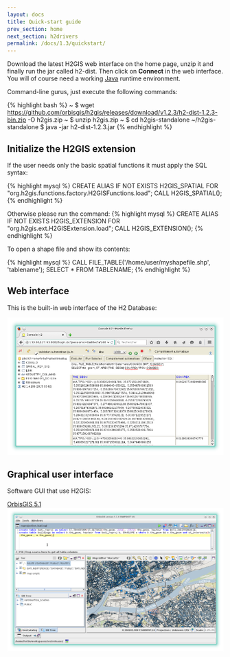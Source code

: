 ```yaml
---
layout: docs
title: Quick-start guide
prev_section: home
next_section: h2drivers
permalink: /docs/1.3/quickstart/
---
```


Download the latest H2GIS web interface on the home page, unzip it and finally run the jar called h2-dist. Then click on **Connect** in the web interface. You
will of course need a working [Java][] runtime environment.

Command-line gurus, just execute the following commands:

{% highlight bash %}
~ $ wget https://github.com/orbisgis/h2gis/releases/download/v1.2.3/h2-dist-1.2.3-bin.zip -O h2gis.zip
~ $ unzip h2gis.zip
~ $ cd h2gis-standalone
~/h2gis-standalone $ java -jar h2-dist-1.2.3.jar
{% endhighlight %}

## Initialize the H2GIS extension

If the user needs only the basic spatial functions it must apply the SQL syntax:

{% highlight mysql %}
CREATE ALIAS IF NOT EXISTS H2GIS_SPATIAL FOR "org.h2gis.functions.factory.H2GISFunctions.load";
CALL H2GIS_SPATIAL();
{% endhighlight %}

Otherwise please run the command:
{% highlight mysql %}
CREATE ALIAS IF NOT EXISTS H2GIS_EXTENSION FOR "org.h2gis.ext.H2GISExtension.load";
CALL H2GIS_EXTENSION();
{% endhighlight %}

To open a shape file and show its contents:

{% highlight mysql %}
CALL FILE_TABLE('/home/user/myshapefile.shp', 'tablename');
SELECT * FROM TABLENAME;
{% endhighlight %}

## Web interface

This is the built-in web interface of the H2 Database:

<img class="displayed" src="../getting-started/screenshot_h2gui.png"/>

## Graphical user interface

Software GUI that use H2GIS:

<a href="http://www.orbisgis.org" target="_blank">OrbisGIS 5.1
<img class="displayed" src="../getting-started/screenshot_wms.png"/></a>


[Java]: http://java.com/en/download/index.jsp
